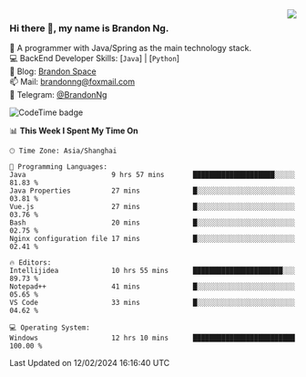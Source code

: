 <img  align="right" src="https://github-readme-stats-brandon0824.vercel.app/api/top-langs/?username=brandon0824&layout=compact">

### Hi there 👋, my name is Brandon Ng.

🌱 A programmer with Java/Spring as the main technology stack.  
💻 BackEnd Developer Skills: [`Java`] | [`Python`]  
📝 Blog: [Brandon Space](https://brandonng.tech)  
📫 Mail: brandonng@foxmail.com  
📰 Telegram: [@BrandonNg](https://t.me/BrandonNg24)  

![CodeTime badge](https://img.shields.io/endpoint?style=flat-square&url=https%3A%2F%2Fapi.codetime.dev%2Fshield%3Fid%3D128%26project%3D%26in%3D604800000)

<!--START_SECTION:waka-->
📊 **This Week I Spent My Time On** 

```text
🕑︎ Time Zone: Asia/Shanghai

💬 Programming Languages: 
Java                     9 hrs 57 mins       ████████████████████░░░░░   81.83 % 
Java Properties          27 mins             █░░░░░░░░░░░░░░░░░░░░░░░░   03.81 % 
Vue.js                   27 mins             █░░░░░░░░░░░░░░░░░░░░░░░░   03.76 % 
Bash                     20 mins             █░░░░░░░░░░░░░░░░░░░░░░░░   02.75 % 
Nginx configuration file 17 mins             █░░░░░░░░░░░░░░░░░░░░░░░░   02.41 % 

🔥 Editors: 
Intellijidea             10 hrs 55 mins      ██████████████████████░░░   89.73 % 
Notepad++                41 mins             █░░░░░░░░░░░░░░░░░░░░░░░░   05.65 % 
VS Code                  33 mins             █░░░░░░░░░░░░░░░░░░░░░░░░   04.62 % 

💻 Operating System: 
Windows                  12 hrs 10 mins      █████████████████████████   100.00 % 
```


 Last Updated on 12/02/2024 16:16:40 UTC
<!--END_SECTION:waka-->

